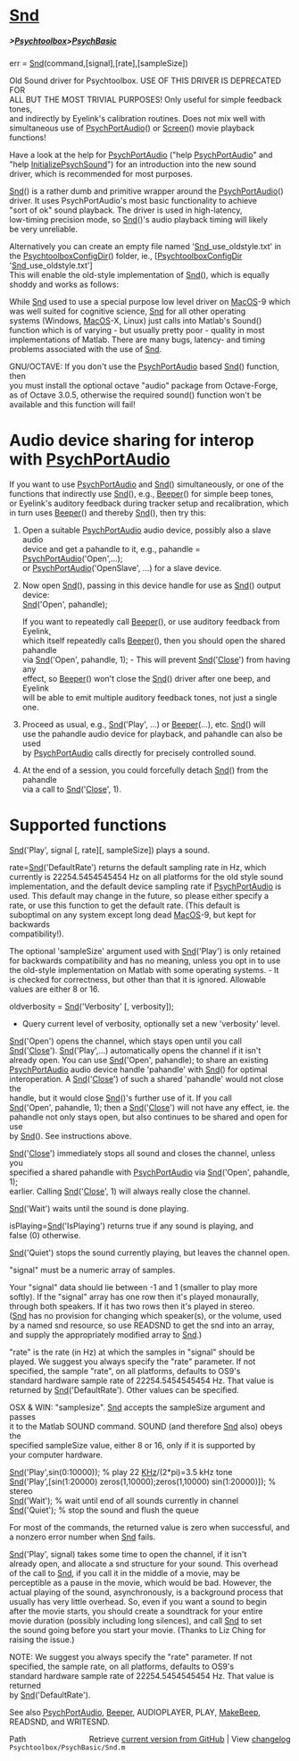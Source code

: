 # [Snd](Snd)
##### >[Psychtoolbox](Psychtoolbox)>[PsychBasic](PsychBasic)

err = [Snd](Snd)(command,[signal],[rate],[sampleSize])  
  
Old Sound driver for Psychtoolbox. USE OF THIS DRIVER IS DEPRECATED FOR  
ALL BUT THE MOST TRIVIAL PURPOSES! Only useful for simple feedback tones,  
and indirectly by Eyelink's calibration routines. Does not mix well with  
simultaneous use of [PsychPortAudio](PsychPortAudio)() or [Screen](Screen)() movie playback functions!  
  
Have a look at the help for [PsychPortAudio](PsychPortAudio) ("help [PsychPortAudio](PsychPortAudio)" and  
"help [InitializePsychSound](InitializePsychSound)") for an introduction into the new sound  
driver, which is recommended for most purposes.  
  
[Snd](Snd)() is a rather dumb and primitive wrapper around the [PsychPortAudio](PsychPortAudio)()  
driver. It uses PsychPortAudio's most basic functionality to achieve  
"sort of ok" sound playback. The driver is used in high-latency,  
low-timing precision mode, so [Snd](Snd)()'s audio playback timing will likely  
be very unreliable.  
  
Alternatively you can create an empty file named '[Snd](Snd)\_use\_oldstyle.txt' in  
the [PsychtoolboxConfigDir](PsychtoolboxConfigDir)() folder, ie., [[PsychtoolboxConfigDir](PsychtoolboxConfigDir) '[Snd](Snd)\_use\_oldstyle.txt']  
This will enable the old-style implementation of [Snd](Snd)(), which is equally  
shoddy and works as follows:  
  
While [Snd](Snd) used to use a special purpose low level driver on [MacOS](MacOS)-9 which  
was well suited for cognitive science, [Snd](Snd) for all other operating  
systems (Windows, [MacOS](MacOS)-X, Linux) just calls into Matlab's Sound()  
function which is of varying - but usually pretty poor - quality in most  
implementations of Matlab. There are many bugs, latency- and timing  
problems associated with the use of [Snd](Snd).  
  
GNU/OCTAVE: If you don't use the [PsychPortAudio](PsychPortAudio) based [Snd](Snd)() function, then  
you must install the optional octave "audio" package from Octave-Forge,  
as of Octave 3.0.5, otherwise the required sound() function won't be  
available and this function will fail!  
  
# Audio device sharing for interop with [PsychPortAudio](PsychPortAudio)  
  
If you want to use [PsychPortAudio](PsychPortAudio) and [Snd](Snd)() simultaneously, or one of the  
functions that indirectly use [Snd](Snd)(), e.g., [Beeper](Beeper)() for simple beep tones,  
or Eyelink's auditory feedback during tracker setup and recalibration, which  
in turn uses [Beeper](Beeper)() and thereby [Snd](Snd)(), then try this:  
  
1. Open a suitable [PsychPortAudio](PsychPortAudio) audio device, possibly also a slave audio  
   device and get a pahandle to it, e.g., pahandle = [PsychPortAudio](PsychPortAudio)('Open',...);  
   or [PsychPortAudio](PsychPortAudio)('OpenSlave', ...) for a slave device.  
  
2. Now open [Snd](Snd)(), passing in this device handle for use as [Snd](Snd)() output device:  
   [Snd](Snd)('Open', pahandle);  
  
   If you want to repeatedly call [Beeper](Beeper)(), or use auditory feedback from Eyelink,  
   which itself repeatedly calls [Beeper](Beeper)(), then you should open the shared pahandle  
   via [Snd](Snd)('Open', pahandle, 1); - This will prevent [Snd](Snd)('[Close](Close)') from having any  
   effect, so [Beeper](Beeper)() won't close the [Snd](Snd)() driver after one beep, and Eyelink  
   will be able to emit multiple auditory feedback tones, not just a single one.  
  
3. Proceed as usual, e.g., [Snd](Snd)('Play', ...) or [Beeper](Beeper)(...), etc. [Snd](Snd)() will  
   use the pahandle audio device for playback, and pahandle can also be used  
   by [PsychPortAudio](PsychPortAudio) calls directly for precisely controlled sound.  
  
4. At the end of a session, you could forcefully detach [Snd](Snd)() from the pahandle  
   via a call to [Snd](Snd)('[Close](Close)', 1).  
  
# Supported functions  
  
[Snd](Snd)('Play', signal [, rate][, sampleSize]) plays a sound.  
  
rate=[Snd](Snd)('DefaultRate') returns the default sampling rate in Hz, which  
currently is 22254.5454545454 Hz on all platforms for the old style sound  
implementation, and the default device sampling rate if [PsychPortAudio](PsychPortAudio) is  
used. This default may change in the future, so please either specify a  
rate, or use this function to get the default rate. (This default is  
suboptimal on any system except long dead [MacOS](MacOS)-9, but kept for backwards  
compatibility!).  
  
The optional 'sampleSize' argument used with [Snd](Snd)('Play') is only retained  
for backwards compatibility and has no meaning, unless you opt in to use  
the old-style implementation on Matlab with some operating systems. - It  
is checked for correctness, but other than that it is ignored. Allowable  
values are either 8 or 16.  
  
oldverbosity = [Snd](Snd)('Verbosity' [, verbosity]);  
- Query current level of verbosity, optionally set a new 'verbosity' level.  
  
[Snd](Snd)('Open') opens the channel, which stays open until you call  
[Snd](Snd)('[Close](Close)'). [Snd](Snd)('Play',...) automatically opens the channel if it isn't  
already open. You can use [Snd](Snd)('Open', pahandle); to share an existing  
[PsychPortAudio](PsychPortAudio) audio device handle 'pahandle' with [Snd](Snd)() for optimal  
interoperation. A [Snd](Snd)('[Close](Close)') of such a shared 'pahandle' would not close the  
handle, but it would close [Snd](Snd)()'s further use of it. If you call  
[Snd](Snd)('Open', pahandle, 1); then a [Snd](Snd)('[Close](Close)') will not have any effect, ie. the  
pahandle not only stays open, but also continues to be shared and open for use  
by [Snd](Snd)(). See instructions above.  
  
[Snd](Snd)('[Close](Close)') immediately stops all sound and closes the channel, unless you  
specified a shared pahandle with [PsychPortAudio](PsychPortAudio) via [Snd](Snd)('Open', pahandle, 1);  
earlier. Calling [Snd](Snd)('[Close](Close)', 1) will always really close the channel.  
  
[Snd](Snd)('Wait') waits until the sound is done playing.  
  
isPlaying=[Snd](Snd)('IsPlaying') returns true if any sound is playing, and  
false (0) otherwise.  
  
[Snd](Snd)('Quiet') stops the sound currently playing, but leaves the channel open.  
  
"signal" must be a numeric array of samples.  
  
Your "signal" data should lie between -1 and 1 (smaller to play more  
softly). If the "signal" array has one row then it's played monaurally,  
through both speakers. If it has two rows then it's played in stereo.  
([Snd](Snd) has no provision for changing which speaker(s), or the volume, used  
by a named snd resource, so use READSND to get the snd into an array,  
and supply the appropriately modified array to [Snd](Snd).)  
  
"rate" is the rate (in Hz) at which the samples in "signal" should be  
played. We suggest you always specify the "rate" parameter. If not  
specified, the sample "rate", on all platforms, defaults to OS9's  
standard hardware sample rate of 22254.5454545454 Hz. That value is  
returned by [Snd](Snd)('DefaultRate'). Other values can be specified.  
  
OSX & WIN: "samplesize". [Snd](Snd) accepts the sampleSize argument and passes  
it to the Matlab SOUND command.  SOUND (and therefore [Snd](Snd) also) obeys the  
specified sampleSize value, either 8 or 16, only if it is supported by  
your computer hardware.  
  
[Snd](Snd)('Play',sin(0:10000)); % play 22 [KHz](KHz)/(2\*pi)=3.5 kHz tone  
[Snd](Snd)('Play',[sin(1:20000) zeros(1,10000);zeros(1,10000) sin(1:20000)]); % stereo  
[Snd](Snd)('Wait');              % wait until end of all sounds currently in channel  
[Snd](Snd)('Quiet');             % stop the sound and flush the queue  
  
For most of the commands, the returned value is zero when successful, and  
a nonzero error number when [Snd](Snd) fails.  
  
[Snd](Snd)('Play', signal) takes some time to open the channel, if it isn't  
already open, and allocate a snd structure for your sound. This overhead  
of the call to [Snd](Snd), if you call it in the middle of a movie, may be  
perceptible as a pause in the movie, which would be bad. However, the  
actual playing of the sound, asynchronously, is a background process that  
usually has very little overhead. So, even if you want a sound to begin  
after the movie starts, you should create a soundtrack for your entire  
movie duration (possibly including long silences), and call [Snd](Snd) to set  
the sound going before you start your movie. (Thanks to Liz Ching for  
raising the issue.)  
  
NOTE: We suggest you always specify the "rate" parameter. If not  
specified, the sample rate, on all platforms, defaults to OS9's  
standard hardware sample rate of 22254.5454545454 Hz. That value is returned  
by [Snd](Snd)('DefaultRate').  
  
See also [PsychPortAudio](PsychPortAudio), [Beeper](Beeper), AUDIOPLAYER, PLAY, [MakeBeep](MakeBeep), READSND, and WRITESND.  




<div class="code_header" style="text-align:right;">
  <span style="float:left;">Path&nbsp;&nbsp;</span> <span class="counter">Retrieve <a href=
  "https://raw.github.com/Psychtoolbox-3/Psychtoolbox-3/beta/Psychtoolbox/PsychBasic/Snd.m">current version from GitHub</a> | View <a href=
  "https://github.com/Psychtoolbox-3/Psychtoolbox-3/commits/beta/Psychtoolbox/PsychBasic/Snd.m">changelog</a></span>
</div>
<div class="code">
  <code>Psychtoolbox/PsychBasic/Snd.m</code>
</div>

